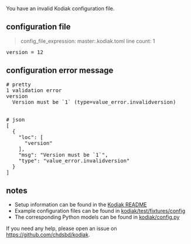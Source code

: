 You have an invalid Kodiak configuration file.

## configuration file
> config_file_expression: master:.kodiak.toml
> line count: 1

<pre>
version = 12
</pre>

## configuration error message
<pre>
# pretty 
1 validation error
version
  Version must be `1` (type=value_error.invalidversion)


# json 
[
  {
    "loc": [
      "version"
    ],
    "msg": "Version must be `1`",
    "type": "value_error.invalidversion"
  }
]
</pre>

## notes
- Setup information can be found in the [Kodiak README](https://github.com/chdsbd/kodiak/blob/master/README.md)
- Example configuration files can be found in [kodiak/test/fixtures/config](https://github.com/chdsbd/kodiak/tree/master/kodiak/test/fixtures/config)
- The corresponding Python models can be found in [kodiak/config.py](https://github.com/chdsbd/kodiak/blob/master/kodiak/config.py)

If you need any help, please open an issue on https://github.com/chdsbd/kodiak.
